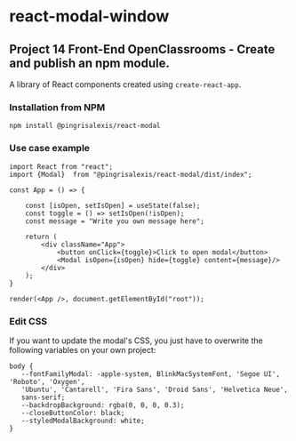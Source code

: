 # react-modal-window

## Project 14 Front-End OpenClassrooms - Create and publish an npm module.

A library of React components created using ```create-react-app```.

### Installation from NPM

```npm install @pingrisalexis/react-modal```

### Use case example

```
import React from "react";
import {Modal}  from "@pingrisalexis/react-modal/dist/index";

const App = () => {

    const [isOpen, setIsOpen] = useState(false);
    const toggle = () => setIsOpen(!isOpen);
    const message = "Write you own message here";
    
    return (
        <div className="App">
            <button onClick={toggle}>Click to open modal</button>
            <Modal isOpen={isOpen} hide={toggle} content={message}/>
        </div>
    );
}

render(<App />, document.getElementById("root"));
```
### Edit CSS

If you want to update the modal's CSS, you just have to overwrite the following variables on your own project:

````   
body {
   --fontFamilyModal: -apple-system, BlinkMacSystemFont, 'Segoe UI', 'Roboto', 'Oxygen',
   'Ubuntu', 'Cantarell', 'Fira Sans', 'Droid Sans', 'Helvetica Neue',
   sans-serif;
   --backdropBackground: rgba(0, 0, 0, 0.3);
   --closeButtonColor: black;
   --styledModalBackground: white;
}
